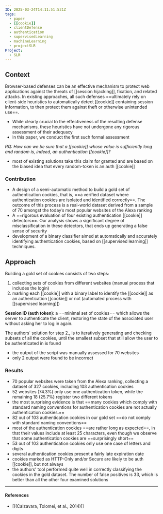 ```yaml
---
ID: 2025-03-24T14:11:51.531Z
tags:
  - paper
  - [[cookie]]
  - clientDefense
  - authentication
  - supervisedLearning
  - machineLearning
  - projectSLR
Project:
  - SLR
---
```

## Context

Browser-based defenses can be an effective mechanism to protect web applications against the threats of [[session hijacking]], fixation, and related attacks. In existing approaches, all such defenses ==ultimately rely on client-side heuristics to automatically detect [[cookie]] containing session information, to then protect them against theft or otherwise unintended use==.
- While clearly crucial to the effectiveness of the resulting defense mechanisms, these heuristics have not undergone any rigorous assessment of their adequacy
- In this paper, we conduct the first such formal assessment

*RQ: How can we be sure that a [[cookie]] whose value is sufficiently long and random is, indeed, an authentication [[cookie]]?*
- most of existing solutions take this claim for granted and are based on the biased idea that every random-token is an auth [[cookie]]

### Contribution

- A design of a semi-automatic method to build a gold set of authentication cookies, that is, ==a verified dataset where authentication cookies are isolated and identified correctly==. The outcome of this process is a real-world dataset derived from a sample of 70 amongst the today’s most popular websites of the Alexa ranking
- A ==rigorous evaluation of four existing authentication [[cookie]] detectors==. Our analysis shows a significant degree of misclassification in these detectors, that ends up generating a false sense of security
- development of a binary classifier aimed at automatically and accurately identifying authentication cookies, based on [[supervised learning]] techniques.

## Approach

Building a gold set of cookies consists of two steps:
1. collecting sets of cookies from different websites (manual process that includes the login)
2. marking each [[cookie]] with a binary label to identify the [[cookie]] as an authentication [[cookie]] or not (automated process with [[supervised learning]])

**Session ID (auth token)**: a ==minimal set of cookies== which allows the server to authenticate the client, restoring the state of the associated user without asking her to log in again.

The authors' solution for step 2., is to iteratively generating and checking subsets of all the cookies, until the smallest subset that still allow the user to be authenticated in is found
- the output of the script was manually assessed for 70 websites
- only 2 output were found to be incorrect

### Results

- 70 popular websites were taken from the Alexa ranking, collecting a dataset of 327 cookies, including 103 authentication cookies
- 52 websites (74.3%) only use one authentication token, while the remaining 18 (25.7%) register two different tokens
- the most surprising evidence is that ==many cookies which comply with standard naming conventions for authentication cookies are not actually authentication cookies.==
- 82 out of 103 authentication cookies in our gold set ==do not comply with standard naming conventions==
- most of the authentication cookies ==are rather long as expected==, in that their values include at least 25 characters, even though we observe that some authentication cookies are ==surprisingly short==
- 53 out of 103 authentication cookies only use one case of letters and digits
- several authentication cookies present a fairly late expiration date
- cookies marked as HTTP-Only and/or Secure are likely to be auth [[cookie]], but not always
- the authors' tool performed quite well in correctly classifying the cookies in the gold dataset. The number of false positives is 33, which is better than all the other four examined solutions

---
#### References
- [[(Calzavara, Tolomei, et al., 2014)]]

